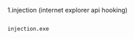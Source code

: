 
1.injection (internet explorer api hooking)

<pre>
<code>
injection.exe <inject dll>
</code>
</pre>
